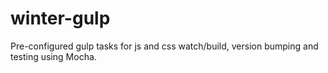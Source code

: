 # winter-gulp
Pre-configured gulp tasks for js and css watch/build, version bumping and testing using Mocha.
